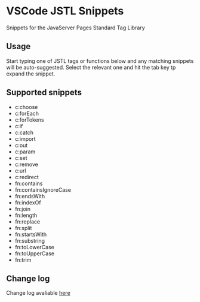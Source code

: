 # VSCode JSTL Snippets

Snippets for the JavaServer Pages Standard Tag Library

## Usage

Start typing one of JSTL tags or functions below and any matching snippets will be auto-suggested. Select the relevant one and hit the tab key tp expand the snippet.

## Supported snippets

- c:choose
- c:forEach
- c:forTokens
- c:if
- c:catch
- c:import
- c:out
- c:param
- c:set
- c:remove
- c:url
- c:redirect
- fn:contains
- fn:containsIgnoreCase
- fn:endsWith
- fn:indexOf
- fn:join
- fn:length
- fn:replace
- fn:split
- fn:startsWith
- fn:substring
- fn:toLowerCase
- fn:toUpperCase
- fn:trim

## Change log

Change log avaliable [here](CHANGELOG.md)